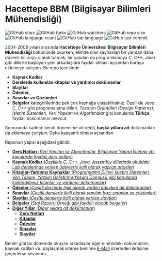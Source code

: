 # Hacettepe BBM (Bilgisayar Bilimleri Mühendisliği)

![GitHub stars](https://img.shields.io/github/stars/coderserdar/HacettepeBBM?style=social) ![GitHub forks](https://img.shields.io/github/forks/coderserdar/HacettepeBBM?style=social) ![GitHub watchers](https://img.shields.io/github/watchers/coderserdar/HacettepeBBM?style=social) ![GitHub repo size](https://img.shields.io/github/repo-size/coderserdar/HacettepeBBM?style=plastic) ![GitHub language count](https://img.shields.io/github/languages/count/coderserdar/HacettepeBBM?style=plastic) ![GitHub top language](https://img.shields.io/github/languages/top/coderserdar/HacettepeBBM?style=plastic) ![GitHub last commit](https://img.shields.io/github/last-commit/coderserdar/HacettepeBBM?color=red&style=plastic)

2004-2008 yılları arasında **Hacettepe Üniversitesi Bilgisayar Bilimleri Mühendisliği** bölümünde okurken, elimde olan kaynakları bir yandan daha düzenli bir arşiv olarak tutmak, bir yandan da programlamaya *C*, *C++*, *Java* gibi dillerle başlayan yeni arkadaşlara faydalı olması açısından buraya eklemeye çalıştım.
Bu repo içerisinde
 - **Kaynak Kodlar**
 - **Derslerde kullanılan kitaplar ve yardımcı dokümanlar**
 - **Slaytlar**
 - **Ödevler**,
 - **Sınavlar ve Çözümleri**
 - **Belgeler** kategorilerinde pek çok kaynağa ulaşabilirsiniz.
Özellikle *Java*, *C*, *C++* gibi programalama dilleri, *Tasarım Örüntüleri (Design Patterns)*, *İşletim Sistemleri*, *Veri Yapıları ve Algoritmalar* gibi konularda **Türkçe** faydalı dokümanlar mevcut.

Sonrasında sadece kendi dönemime ait değil, **başka yıllara ait** dokümanları da *eklemeye çalıştım*. Daha kapsamlı olması açısından
 
Reponun yapısı aşağıdaki gibidir.
 - [**Ders Notları** (*Veri Yapıları ve Algoritmalar, Bilgisayar Yapısıi İşletme vb. konularda faydalı ders notları*)](https://github.com/coderserdar/HacettepeBBM/tree/main/Ders%20Notları/)
 - [**Kaynak Kodlar** (*Özellikle C, C++, Java, Assembly dillerinde okuldaki Lab derslerinde verilen ödevlerle ilgili olarak yazılan projeler*)](https://github.com/coderserdar/HacettepeBBM/tree/main/Kaynak%20Kodlar/)
 - [**Kitaplar-Yardımcı Kaynaklar** (*Programlama Dilleri, İşletim Sistemleri, Veri Tabanı, Yazılım Geliştirme Yaşam Döngüsü gibi konularda kullandığımız kitaplar ve yardımcı dokümanlar*)](https://github.com/coderserdar/HacettepeBBM/tree/main/Kitaplar%20-%20Yardımcı%20Kaynaklar/)
 - [**Ödevler** (*Çeşitli derslerle ilgili olarak verilen ödevlere ait dokümanlar*)](https://github.com/coderserdar/HacettepeBBM/tree/main/Ödevler/)
 - [**Sınavlar** (*Çeşitli derslerle ilgili olarak yapılan bazı sınavlar ve çözümleri*)](https://github.com/coderserdar/HacettepeBBM/tree/main/Sınavlar/)
 - [**Slaytlar** (*Çeşitli derslerle ilgili olarak verilen slaytlar*)](https://github.com/coderserdar/HacettepeBBM/tree/main/Slaytlar/)
 - [**Belgeler** (*Staj Raporu Örneği gibi faydalı olacak belgeler*)](https://github.com/coderserdar/HacettepeBBM/tree/main/Slaytlar/)
 - [**Diğer Yıllar** (*Diğer yıllara ait dokümanlar*)](https://github.com/coderserdar/HacettepeBBM/tree/main/Diğer%20Yıllar/)
   - [**Ders Notları**](https://github.com/coderserdar/HacettepeBBM/tree/main/Diğer%20Yıllar/Ders%20Notları/)
   - [**Kitaplar**](https://github.com/coderserdar/HacettepeBBM/tree/main/Diğer%20Yıllar/Kitaplar/)
   - [**Ödevler**](https://github.com/coderserdar/HacettepeBBM/tree/main/Diğer%20Yıllar/Ödevler/)
   - [**Sınavlar**](https://github.com/coderserdar/HacettepeBBM/tree/main/Diğer%20Yıllar/Sınavlar/)
   - [**Slaytlar**](https://github.com/coderserdar/HacettepeBBM/tree/main/Diğer%20Yıllar/Slaytlar/)

Benim gibi bu dönemde okuyan arkadaşlar eğer ellerindeki dokümanları, kaynak kodları vb. paylaşmak isterse benimle [E-Mail](mailto:serdargul@outlook.com) üzerinden iletişime geçerlerse sevinirim.